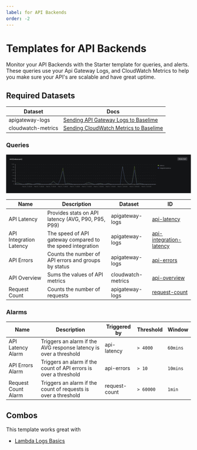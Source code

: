 ```yaml
---
label: for API Backends
order: -2
---
```

# Templates for API Backends

Monitor your API Backends with the Starter template for queries, and alerts. These queries use your Api Gateway Logs, and CloudWatch Metrics to help you make sure your API's are scalable and have great uptime.

## Required Datasets

| Dataset | Docs  |
|---------|-------|
| apigateway-logs | [Sending API Gateway Logs to Baselime](../sending-data/apigateway-logs.md) |
| cloudwatch-metrics | [Sending CloudWatch Metrics to Baselime](../sending-data/cloudwatch-metrics.md) |

### Queries

![API Integration Latency](./api-latency.png)

| Name | Description | Dataset | ID |
|------|-------------|---------|----|
| API Latency | Provides stats on API latency (AVG, P90, P95, P99) | apigateway-logs | [api-latency](https://github.com/Baselime/templates/tree/main/templates/api-backends/api-latency.yml) |
| API Integration Latency | The speed of API gateway compared to the speed integration | apigateway-logs | [api-integration-latency](https://github.com/Baselime/templates/tree/main/templates/api-backends/api-integration-latency.yml)
| API Errors | Counts the number of API errors and groups by status | apigateway-logs | [api-errors](https://github.com/Baselime/templates/tree/main/templates/api-backends/errors.yml) |
| API Overview | Sums the values of API metrics | cloudwatch-metrics | [api-overview](https://github.com/Baselime/templates/tree/main/templates/api-backends/api-overview.yml) |
| Request Count | Counts the number of requests | apigateway-logs | [request-count](https://github.com/Baselime/templates/tree/main/templates/api-backends/request-count.yml) |

### Alarms

| Name | Description | Triggered by | Threshold | Window |
|------|-------------|-------------|----|----------|
| API Latency Alarm | Triggers an alarm if the AVG response latency is over a threshold | api-latency |  `> 4000` | `60mins` |
| API Errors Alarm | Triggers an alarm if the count of API errors is over a threshold | api-errors |  `> 10` | `10mins` |
| Request Count Alarm | Triggers an alarm if the count of requests is over a threshold | request-count |  `> 60000` | `1min` |


## Combos

This template works great with

* [Lambda Logs Basics](./lambda-logs-basics.md)

